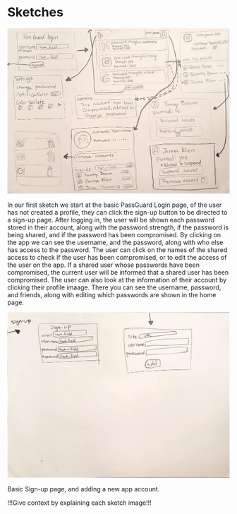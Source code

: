 # Sketches

![x09_designNfeedback.jpg](x09_designNfeedback.jpg)

In our first sketch we start at the basic PassGuard Login page, of the user has not created a profile, they can click the sign-up button to be directed to a sign-up page. After logging in, the user will be shown each password stored in their account, along with the password strength, if the password is being shared, and if the password has been compromised. By clicking on the app we can see the username, and the password, along with who else has access to the password. The user can click on the names of the shared access to check if the user has been compromised, or to edit the access of the user on the app. If a shared user whose passwords have been compromised, the current user will be informed that a shared user has been compromised. The user can also look at the information of their account by clicking their profile imaage. There you can see the username, password, and friends, along with editing which passwords are shown in the home page.

![designfeed.jpg](designfeed.jpg)

Basic Sign-up page, and adding a new app account.

!!!Give context by explaining each sketch image!!!
